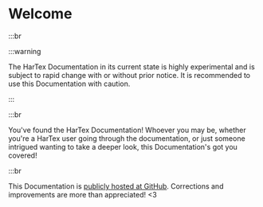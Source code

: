 # Welcome

:::br

:::warning

The HarTex Documentation in its current state is highly
experimental and is subject to rapid change with or without prior
notice. It is recommended to use this Documentation with caution.

:::

:::br

You've found the HarTex Documentation! Whoever you may be,
whether you're a HarTex user going through the documentation,
or just someone intrigued wanting to take a deeper look, this
Documentation's got you covered!

:::br

This Documentation is [publicly hosted at GitHub](https://github.com/TeamHarTex/HarTex).  Corrections and improvements are more than appreciated! <3
